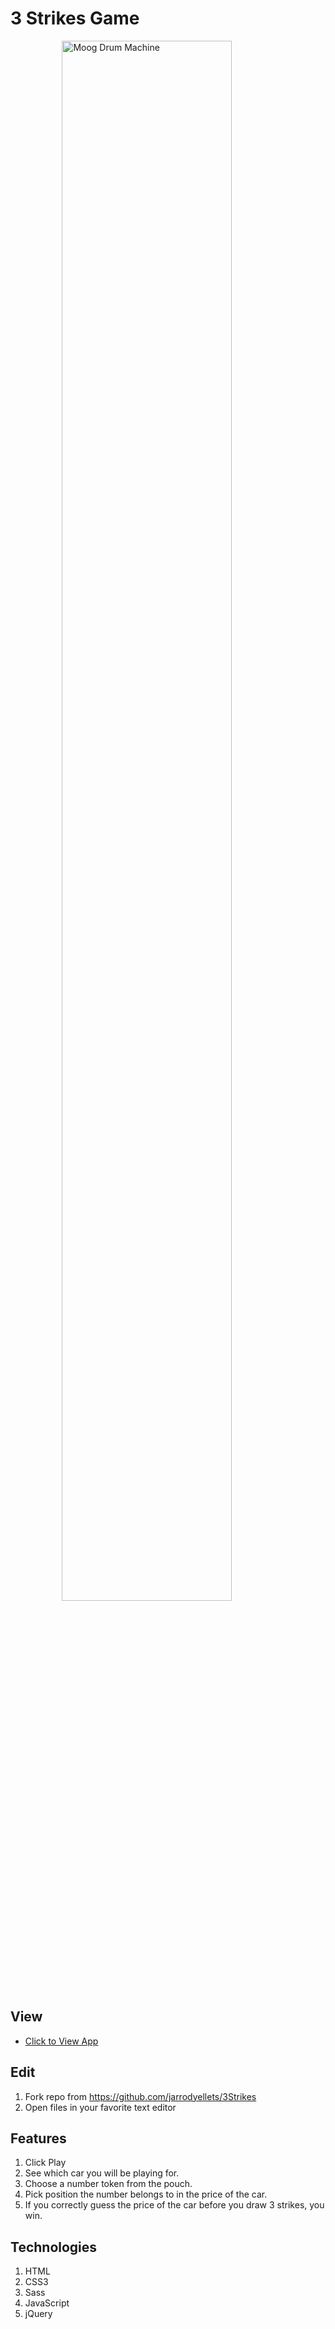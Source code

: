 # 3 Strikes Game

<figure><img src="http://www.jarrodyellets.com/images/strikes.png" alt="Moog Drum Machine" style="width: 80%; display: block; margin-left: auto; margin-right: auto;"/></figure>

## View
- [Click to View App](https://www.jarrodyellets.com/projects/3strikes/index.html)

## Edit
1. Fork repo from <https://github.com/jarrodyellets/3Strikes>
2. Open files in your favorite text editor

## Features
1. Click Play
2. See which car you will be playing for. 
3. Choose a number token from the pouch. 
4. Pick position the number belongs to in the price of the car.
5. If you correctly guess the price of the car before you draw 3 strikes, you win.

## Technologies
1. HTML
2. CSS3
3. Sass
4. JavaScript
5. jQuery

